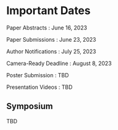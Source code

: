 # Important Dates

Paper Abstracts
: June 16, 2023

Paper Submissions
: June 23, 2023

Author Notifications
: July 25, 2023

Camera-Ready Deadline
: August 8, 2023

Poster Submission
: TBD

Presentation Videos
: TBD

## Symposium
TBD
<!--
 ** October 22, 2023 **
-->
